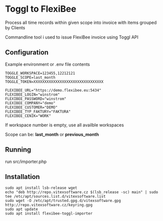 Toggl to FlexiBee
=================


Process all time records within given scope into invoice with items grouped by Clients


Commandline tool i used to issue FlexiBee invoice using Toggl API



Configuration
-------------


Example environment or .env file contents 

```
TOGGLE_WORKSPACE=123455,12212121
TOGGLE_SCOPE=last_month
TOGGLE_TOKEN=XXXXXXXXXXXXXXXXXXXXXXXXXXXXXXXX

FLEXIBEE_URL="https://demo.flexibee.eu:5434"
FLEXIBEE_LOGIN="winstrom"
FLEXIBEE_PASSWORD="winstrom"
FLEXIBEE_COMPANY="demo"
FLEXIBEE_CUSTOMER="DEMO"
FLEXIBEE_TYP_FAKTURY="FAKTURA"
FLEXIBEE_CENIK="WORK"
```

If workspace number is empty, use all availble workspaces 

Scope can be: **last_month** or  **previous_month**

Running
-------

run src/importer.php


Installation
------------

```shell
sudo apt install lsb-release wget
echo "deb http://repo.vitexsoftware.cz $(lsb_release -sc) main" | sudo tee /etc/apt/sources.list.d/vitexsoftware.list
sudo wget -O /etc/apt/trusted.gpg.d/vitexsoftware.gpg http://repo.vitexsoftware.cz/keyring.gpg
sudo apt update
sudo apt install flexibee-toggl-importer
```	    




